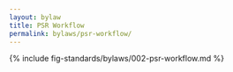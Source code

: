 ```yaml
---
layout: bylaw
title: PSR Workflow
permalink: bylaws/psr-workflow/
---
```


{% include fig-standards/bylaws/002-psr-workflow.md %}